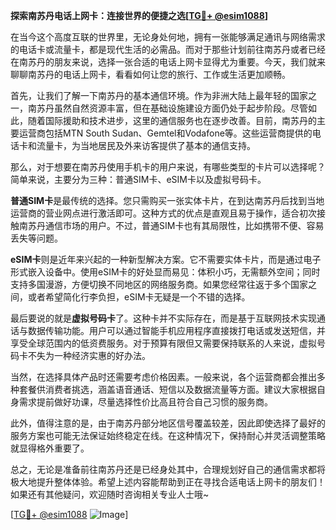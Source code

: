 **探索南苏丹电话上网卡：连接世界的便捷之选[[TG💪+ @esim1088](https://t.me/s/esim1088)]**

在当今这个高度互联的世界里，无论身处何地，拥有一张能够满足通讯与网络需求的电话卡或流量卡，都是现代生活的必需品。而对于那些计划前往南苏丹或者已经在南苏丹的朋友来说，选择一张合适的电话上网卡显得尤为重要。今天，我们就来聊聊南苏丹的电话上网卡，看看如何让您的旅行、工作或生活更加顺畅。

首先，让我们了解一下南苏丹的基本通信环境。作为非洲大陆上最年轻的国家之一，南苏丹虽然自然资源丰富，但在基础设施建设方面仍处于起步阶段。尽管如此，随着国际援助和技术进步，这里的通信服务也在逐步改善。目前，南苏丹的主要运营商包括MTN South Sudan、Gemtel和Vodafone等。这些运营商提供的电话卡和流量卡，为当地居民及外来访客提供了基本的通信支持。

那么，对于想要在南苏丹使用手机卡的用户来说，有哪些类型的卡片可以选择呢？简单来说，主要分为三种：普通SIM卡、eSIM卡以及虚拟号码卡。

**普通SIM卡**是最传统的选择。您只需购买一张实体卡片，在到达南苏丹后找到当地运营商的营业网点进行激活即可。这种方式的优点是直观且易于操作，适合初次接触南苏丹通信市场的用户。不过，普通SIM卡也有其局限性，比如携带不便、容易丢失等问题。

**eSIM卡**则是近年来兴起的一种新型解决方案。它不需要实体卡片，而是通过电子形式嵌入设备中。使用eSIM卡的好处显而易见：体积小巧，无需额外空间；同时支持多国漫游，方便切换不同地区的网络服务商。如果您经常往返于多个国家之间，或者希望简化行李负担，eSIM卡无疑是一个不错的选择。

最后要说的就是**虚拟号码卡**了。这种卡并不实际存在，而是基于互联网技术实现通话与数据传输功能。用户可以通过智能手机应用程序直接拨打电话或发送短信，并享受全球范围内的低资费服务。对于预算有限但又需要保持联系的人来说，虚拟号码卡不失为一种经济实惠的好办法。

当然，在选择具体产品时还需要考虑价格因素。一般来说，各个运营商都会推出多种套餐供消费者挑选，涵盖语音通话、短信以及数据流量等方面。建议大家根据自身需求提前做好功课，尽量选择性价比高且符合自己习惯的服务商。

此外，值得注意的是，由于南苏丹部分地区信号覆盖较差，因此即使选择了最好的服务方案也可能无法保证始终稳定在线。在这种情况下，保持耐心并灵活调整策略就显得格外重要了。

总之，无论是准备前往南苏丹还是已经身处其中，合理规划好自己的通信需求都将极大地提升整体体验。希望上述内容能帮助到正在寻找合适电话上网卡的朋友们！如果还有其他疑问，欢迎随时咨询相关专业人士哦~

[[TG💪+ @esim1088](https://t.me/s/esim1088) ![Image](https://i.postimg.cc/4NQfJmqS/Snipaste-2025-05-13-00-14-12.png)]